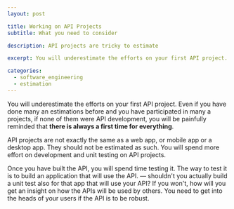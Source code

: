 ```yaml
---
layout: post

title: Working on API Projects
subtitle: What you need to consider

description: API projects are tricky to estimate

excerpt: You will underestimate the efforts on your first API project. Even if you have done many an estimations before and you have participated in many a projects, if none of them were API development, you will be painfully reminded that <strong>there is always a first time for everything</strong>.  

categories: 
  - software_engineering 
  - estimation
---
```


You will underestimate the efforts on your first API project. Even if you have done many an estimations before and you have participated in many a projects, if none of them were API development, you will be painfully reminded that **there is always a first time for everything**.  

API projects are not exactly the same as a web app, or mobile app or a desktop app. They should not be estimated as such. You will spend more effort on development and unit testing on API projects.  

Once you have built the API, you will spend time testing it. The way to test it is to build an application that will use the API. &mdash; shouldn't you actually build a unit test also for that app that will use your API? If you won't, how will you get an insight on how the APIs will be used by others. You need to get into the heads of your users if the API is to be robust. 

